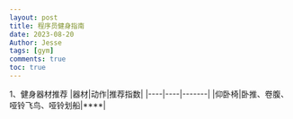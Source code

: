 ```yaml
---
layout: post
title: 程序员健身指南
date: 2023-08-20
Author: Jesse 
tags: [gym]
comments: true
toc: true
---
```

1、健身器材推荐
|器材|动作|推荐指数|
|----|----|-------|
|仰卧椅|卧推、卷腹、哑铃飞鸟、哑铃划船|****|
